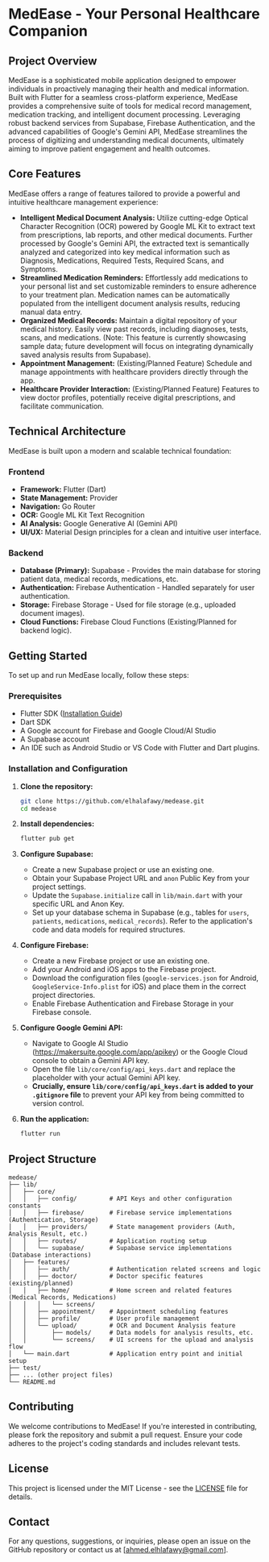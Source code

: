 # MedEase - Your Personal Healthcare Companion

## Project Overview

MedEase is a sophisticated mobile application designed to empower individuals in proactively managing their health and medical information. Built with Flutter for a seamless cross-platform experience, MedEase provides a comprehensive suite of tools for medical record management, medication tracking, and intelligent document processing. Leveraging robust backend services from Supabase, Firebase Authentication, and the advanced capabilities of Google's Gemini API, MedEase streamlines the process of digitizing and understanding medical documents, ultimately aiming to improve patient engagement and health outcomes.

## Core Features

MedEase offers a range of features tailored to provide a powerful and intuitive healthcare management experience:

*   **Intelligent Medical Document Analysis:** Utilize cutting-edge Optical Character Recognition (OCR) powered by Google ML Kit to extract text from prescriptions, lab reports, and other medical documents. Further processed by Google's Gemini API, the extracted text is semantically analyzed and categorized into key medical information such as Diagnosis, Medications, Required Tests, Required Scans, and Symptoms.
*   **Streamlined Medication Reminders:** Effortlessly add medications to your personal list and set customizable reminders to ensure adherence to your treatment plan. Medication names can be automatically populated from the intelligent document analysis results, reducing manual data entry.
*   **Organized Medical Records:** Maintain a digital repository of your medical history. Easily view past records, including diagnoses, tests, scans, and medications. (Note: This feature is currently showcasing sample data; future development will focus on integrating dynamically saved analysis results from Supabase).
*   **Appointment Management:** (Existing/Planned Feature) Schedule and manage appointments with healthcare providers directly through the app.
*   **Healthcare Provider Interaction:** (Existing/Planned Feature) Features to view doctor profiles, potentially receive digital prescriptions, and facilitate communication.

## Technical Architecture

MedEase is built upon a modern and scalable technical foundation:

### Frontend

*   **Framework:** Flutter (Dart)
*   **State Management:** Provider
*   **Navigation:** Go Router
*   **OCR:** Google ML Kit Text Recognition
*   **AI Analysis:** Google Generative AI (Gemini API)
*   **UI/UX:** Material Design principles for a clean and intuitive user interface.

### Backend

*   **Database (Primary):** Supabase - Provides the main database for storing patient data, medical records, medications, etc.
*   **Authentication:** Firebase Authentication - Handled separately for user authentication.
*   **Storage:** Firebase Storage - Used for file storage (e.g., uploaded document images).
*   **Cloud Functions:** Firebase Cloud Functions (Existing/Planned for backend logic).

## Getting Started

To set up and run MedEase locally, follow these steps:

### Prerequisites

*   Flutter SDK ([Installation Guide](https://flutter.dev/docs/get-started/install))
*   Dart SDK
*   A Google account for Firebase and Google Cloud/AI Studio
*   A Supabase account
*   An IDE such as Android Studio or VS Code with Flutter and Dart plugins.

### Installation and Configuration

1.  **Clone the repository:**
    ```bash
    git clone https://github.com/elhalafawy/medease.git
    cd medease
    ```

2.  **Install dependencies:**
    ```bash
    flutter pub get
    ```

3.  **Configure Supabase:**
    *   Create a new Supabase project or use an existing one.
    *   Obtain your Supabase Project URL and `anon` Public Key from your project settings.
    *   Update the `Supabase.initialize` call in `lib/main.dart` with your specific URL and Anon Key.
    *   Set up your database schema in Supabase (e.g., tables for `users`, `patients`, `medications`, `medical_records`). Refer to the application's code and data models for required structures.

4.  **Configure Firebase:**
    *   Create a new Firebase project or use an existing one.
    *   Add your Android and iOS apps to the Firebase project.
    *   Download the configuration files (`google-services.json` for Android, `GoogleService-Info.plist` for iOS) and place them in the correct project directories.
    *   Enable Firebase Authentication and Firebase Storage in your Firebase console.

5.  **Configure Google Gemini API:**
    *   Navigate to Google AI Studio (https://makersuite.google.com/app/apikey) or the Google Cloud console to obtain a Gemini API key.
    *   Open the file `lib/core/config/api_keys.dart` and replace the placeholder with your actual Gemini API key.
    *   **Crucially, ensure `lib/core/config/api_keys.dart` is added to your `.gitignore` file** to prevent your API key from being committed to version control.

6.  **Run the application:**
    ```bash
    flutter run
    ```

## Project Structure

```
medease/
├── lib/
│   ├── core/
│   │   ├── config/         # API Keys and other configuration constants
│   │   ├── firebase/       # Firebase service implementations (Authentication, Storage)
│   │   ├── providers/      # State management providers (Auth, Analysis Result, etc.)
│   │   ├── routes/         # Application routing setup
│   │   └── supabase/       # Supabase service implementations (Database interactions)
│   ├── features/
│   │   ├── auth/           # Authentication related screens and logic
│   │   ├── doctor/         # Doctor specific features (existing/planned)
│   │   ├── home/           # Home screen and related features (Medical Records, Medications)
│   │   │   └── screens/
│   │   ├── appointment/    # Appointment scheduling features
│   │   ├── profile/        # User profile management
│   │   └── upload/         # OCR and Document Analysis feature
│   │       ├── models/     # Data models for analysis results, etc.
│   │       └── screens/    # UI screens for the upload and analysis flow
│   └── main.dart           # Application entry point and initial setup
├── test/
├── ... (other project files)
└── README.md
```

## Contributing

We welcome contributions to MedEase! If you're interested in contributing, please fork the repository and submit a pull request. Ensure your code adheres to the project's coding standards and includes relevant tests.

## License

This project is licensed under the MIT License - see the [LICENSE](LICENSE) file for details.

## Contact

For any questions, suggestions, or inquiries, please open an issue on the GitHub repository or contact us at [ahmed.elhlafawy@gmail.com].